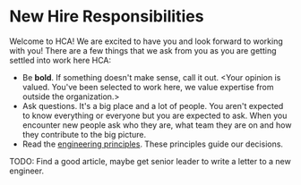 <!-- title:New Hire Responsibilities, description:The role of the new hire during OnBoarding -->
# New Hire Responsibilities
Welcome to HCA! We are excited to have you and look forward to working with you! There are a few things that we ask from you as you are getting settled into work here HCA:


* Be **bold**. If something doesn't make sense, call it out.  <Your opinion is valued. You've been selected to work here, we value expertise from outside the organization.>
* Ask questions. It's a big place and a lot of people. You aren't expected to know everything or everyone but you are expected to ask. When you encounter new people ask who they are, what team they are on and how they contribute to the big picture.
* Read the [engineering principles](/Engineering-Principles/readme). These principles guide our decisions. 


TODO: Find a good article, maybe get senior leader to write a letter to a new engineer. 
